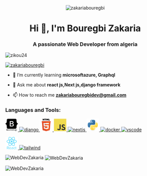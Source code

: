 <p align="center"> <img src="https://www.wingstechsolutions.com/wp-content/uploads/2022/03/full-stack-development.gif" alt="zakariabouregbi" /> </p>
<h1 align="center">Hi 👋, I'm Bouregbi Zakaria</h1>
<h3 align="center">A passionate Web Developer from algeria</h3>

<p align="left"> <img src="https://komarev.com/ghpvc/?username=zikou24&label=Profile%20views&color=0e75b6&style=flat" alt="zikou24" /> </p>

<p align="left"> <a href="https://twitter.com/zakariabouregbi" target="blank"><img src="https://img.shields.io/twitter/follow/zakariabouregbi?logo=twitter&style=for-the-badge" alt="zakariabouregbi" /></a> </p>

  
- 🌱 I’m currently learning **microsoftazure, Graphql**

- 💬 Ask me about **react js,Next js,django framework**

- 📫 How to reach me **zakariabouregbidev@gmail.com**  



<h3 align="left">Languages and Tools:</h3>
<p align="left"> <a href="https://getbootstrap.com" target="_blank" rel="noreferrer"> <img src="https://raw.githubusercontent.com/devicons/devicon/master/icons/bootstrap/bootstrap-plain-wordmark.svg" alt="bootstrap" width="40" height="40"/> </a> <a href="https://www.djangoproject.com/" target="_blank" rel="noreferrer"> <img src="https://cdn.worldvectorlogo.com/logos/django.svg" alt="django" width="40" height="40"/> </a> <a href="https://www.w3.org/html/" target="_blank" rel="noreferrer"> <img src="https://raw.githubusercontent.com/devicons/devicon/master/icons/html5/html5-original-wordmark.svg" alt="html5" width="40" height="40"/> </a> <a href="https://developer.mozilla.org/en-US/docs/Web/JavaScript" target="_blank" rel="noreferrer"> <img src="https://raw.githubusercontent.com/devicons/devicon/master/icons/javascript/javascript-original.svg" alt="javascript" width="40" height="40"/> </a> <a href="https://nextjs.org/" target="_blank" rel="noreferrer"> <img src="https://cdn.worldvectorlogo.com/logos/nextjs-2.svg" alt="nextjs" width="40" height="40"/> </a> <a href="https://www.python.org" target="_blank" rel="noreferrer"> <img src="https://raw.githubusercontent.com/devicons/devicon/master/icons/python/python-original.svg" alt="python" width="40" height="40"/> </a> <a href="https://www.docker.com/" target="_blank" rel="noreferrer"> <img src="https://www.svgrepo.com/show/331370/docker.svg" alt="docker" width="40" height="40"/> </a> <a href="https://code.visualstudio.com/" target="_blank" rel="noreferrer"> <img src="https://www.svgrepo.com/show/303535/visual-studio-code-logo.svg" alt="vscode" width="40" height="40"/> </a>

  
  <a href="https://reactjs.org/" target="_blank" rel="noreferrer"> <img src="https://raw.githubusercontent.com/devicons/devicon/master/icons/react/react-original-wordmark.svg" alt="react" width="40" height="40"/> </a> <a href="https://tailwindcss.com/" target="_blank" rel="noreferrer"> <img src="https://www.vectorlogo.zone/logos/tailwindcss/tailwindcss-icon.svg" alt="tailwind" width="40" height="40"/> </a>  </p>

<p><img align="left" src="https://github-readme-stats.vercel.app/api/top-langs?username=WebDevZakaria&show_icons=true&locale=en&layout=compact" alt="WebDevZakaria" /></p>

<p>&nbsp;<img align="center" src="https://github-readme-stats.vercel.app/api?username=WebDevZakaria&show_icons=true&locale=en" alt="WebDevZakaria" /></p>

<p><img align="center" src="https://github-readme-streak-stats.herokuapp.com/?user=WebDevZakaria&" alt="WebDevZakaria
" /></p>
